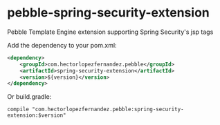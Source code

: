 # pebble-spring-security-extension

Pebble Template Engine extension supporting Spring Security's jsp tags

Add the dependency to your pom.xml:
```XML
<dependency>
	<groupId>com.hectorlopezfernandez.pebble</groupId>
	<artifactId>spring-security-extension</artifactId>
	<version>${version}</version>
</dependency>
```
Or build.gradle:
```Gradle
compile "com.hectorlopezfernandez.pebble:spring-security-extension:$version"
```